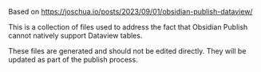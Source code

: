 Based on https://joschua.io/posts/2023/09/01/obsidian-publish-dataview/

This is a collection of files used to address the fact that Obsidian Publish cannot natively support Dataview tables.

These files are generated and should not be edited directly. They will be updated as part of the publish process.